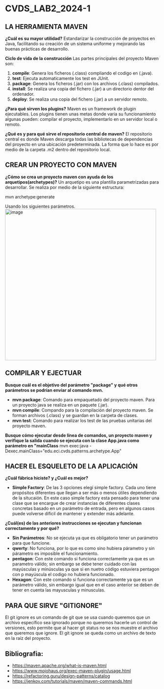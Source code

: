 # CVDS_LAB2_2024-1

## **LA HERRAMIENTA MAVEN** 

**¿Cuál es su mayor utilidad?**
  Estandarizar la construcción de proyectos en Java, facilitando su creación de un sistema uniforme y mejorando las buenas prácticas de desarrollo.
  
**Ciclo de vida de la construcción**
  Las partes principales del proyecto Maven son:
  1. **compile**: Genera los ficheros (.class) compliando el codigo en (.java).
  2. **test**: Ejecuta automaticamente los test en JUnit.
  3. **package**: Genera los ficheros (.jar) con los archivos (.class) compilados.
  4. **install**: Se realiza una copia del fichero  (.jar) a un directorio dentor del ordenador.
  5. **deploy**: Se realiza una copia del fichero (.jar) a un servidor remoto.
  
**¿Para qué sirven los plugins?**
  Maven es un framework de plugin ejecutables. Los plugins tienen unas metas donde varia su funcionamiento algunas pueden: compilar el proyecto, implementarlo en un servidor local o remoto. 
  
**¿Qué es y para qué sirve el repositorio central de maven?**
  El repositorio central es donde Maven descarga todas las bibliotecas de dependencias del proyecto en una ubicación predeterminada. La forma que lo hace es por medio de la carpeta .m2 dentro del repositorio local. 

## **CREAR UN PROYECTO CON MAVEN**

**¿Cómo se crea un proyecto maven con ayuda de los arquetipos(archetypes)?**
  Un arquetipo es una plantilla parametrizadas para desarrollar. Se realiza por medio de la siguiente estructura: 

  mvn archetype:generate

  Usando los siguientes parámetros. 
  <img width="493" alt="image" src="https://github.com/Hajaku12/-CVDS-LABORATORIO-2---PATTERNS/assets/62758651/c03efb9c-7f8b-4da5-a342-86ccca39e059">

## **COMPILAR Y EJECTUAR**

**Busque cuál es el objetivo del parámetro "package" y qué otros parámetros se podrían enviar al comando mvn.**
  - **mvn package**: Comando para empaquetado del proyecto maven. Para un proyecto java se realiza en un paquete (.jar).
  - **mvn compile**: Compando para la compilación del proyecto maven. Se forman archivos (.class) y se guardan en la carpeta de clases.
  - **mvn test**: Comando para realizar los test de las pruebas unitarias del proyecto maven.

**Busque cómo ejecutar desde línea de comandos, un proyecto maven y verifique la salida cuando se ejecuta con la clase App.java como parámetro en "mainClass**
  mvn exec:java -Dexec.mainClass="edu.eci.cvds.patterns.archetype.App"

## **HACER EL ESQUELETO DE LA APLICACIÓN**

**¿Cuál fábrica hiciste? y ¿Cuál es mejor?**
  - **Simple Factory**: De las 3 opciones elegí simple factory. Cada uno tiene propósitos diferentes que llegan a ser más o menos útiles dependiendo de la situcaión. En este caso simple factory esta pensado para tener una clase que se encargue de crear instancias de diferentes clases concretas basado en un parámetro de entrada, pero en algunos casos puede volverse difícil de mantener y extender más adelante.
  
**¿Cuál(es) de las anteriores instrucciones se ejecutan y funcionan correctamente y por qué?**
  - **Sin Parámetros**: No se ejecuta ya que es obligatorio tener un parámetro para que funcione.
  - **qwerty**: No funciona, por lo que es como sino hubiera párametro y sin párametro es imposible el funcionamiento.
  - **pentagon**: Con este comando si funciona correctamente ya  que es un parametro válido; sin embargo se debe tener cuidado con las mayúsculas y minúsculas ya que si en nuetro código estuviera pentagon con p mayúscula el codigo no hubiera funcionado.
  - **Hexagon**:  Con este comando si funciona correctamente ya  que es un parámetro válido, sin embargo igual que en el caso anterior se deben de tener en cuenta las mayusculas y minusculas.
## **PARA QUE SIRVE "GITIGNORE"**
El git ignore es un comando de git que se usa cuando queremos que un archivo específico sea ignorado porque no queremos hacerle un control de versiones, esto permite que al hacer git status no se nos muestre el archivo que queremos que ignore. El git ignore se queda como un archivo de texto en la raíz del proyecto.
## Bibliografia:
- https://maven.apache.org/what-is-maven.html
- https://www.mojohaus.org/exec-maven-plugin/usage.html
- https://refactoring.guru/design-patterns/catalog
- https://jenkov.com/tutorials/maven/maven-commands.html